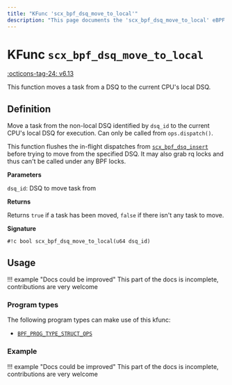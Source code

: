 ```yaml
---
title: "KFunc 'scx_bpf_dsq_move_to_local'"
description: "This page documents the 'scx_bpf_dsq_move_to_local' eBPF kfunc, including its definition, usage, program types that can use it, and examples."
---
```

# KFunc `scx_bpf_dsq_move_to_local`

<!-- [FEATURE_TAG](scx_bpf_dsq_move_to_local) -->
[:octicons-tag-24: v6.13](https://github.com/torvalds/linux/commit/5209c03c8ed215357a4827496a71fd32167d83ef)
<!-- [/FEATURE_TAG] -->

This function moves a task from a DSQ to the current CPU's local DSQ.

## Definition

Move a task from the non-local DSQ identified by `dsq_id` to the current CPU's local DSQ for execution. Can only be called from `ops.dispatch()`.

This function flushes the in-flight dispatches from [`scx_bpf_dsq_insert`](scx_bpf_dsq_insert.md) before trying to move from the specified DSQ. It may also grab rq locks and thus can't be called under any BPF locks.

**Parameters**

`dsq_id`: DSQ to move task from

**Returns**

Returns `true` if a task has been moved, `false` if there isn't any task to move.

**Signature**

<!-- [KFUNC_DEF] -->
`#!c bool scx_bpf_dsq_move_to_local(u64 dsq_id)`
<!-- [/KFUNC_DEF] -->

## Usage

!!! example "Docs could be improved"
    This part of the docs is incomplete, contributions are very welcome

### Program types

The following program types can make use of this kfunc:

<!-- [KFUNC_PROG_REF] -->
- [`BPF_PROG_TYPE_STRUCT_OPS`](../program-type/BPF_PROG_TYPE_STRUCT_OPS.md)
<!-- [/KFUNC_PROG_REF] -->

### Example

!!! example "Docs could be improved"
    This part of the docs is incomplete, contributions are very welcome

